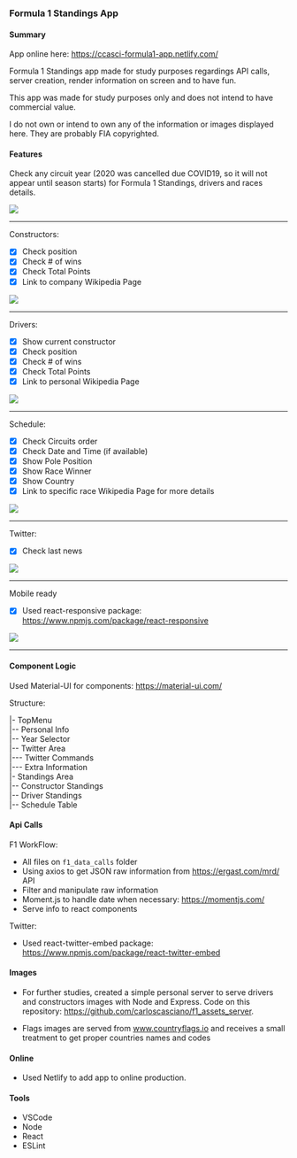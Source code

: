 ### Formula 1 Standings App

#### Summary

App online here: https://ccasci-formula1-app.netlify.com/

Formula 1 Standings app made for study purposes regardings API calls, server creation, render information on screen and to have fun.

This app was made for study purposes only and does not intend to have commercial value.

I do not own or intend to own any of the information or images displayed here. They are probably FIA copyrighted.


#### Features

Check any circuit year (2020 was cancelled due COVID19, so it will not appear until season starts) for Formula 1 Standings, drivers and races details.  
  
<img src="https://media.giphy.com/media/MCio2anvEVpwfuI1Gg/giphy.gif"/>
  
----
  
Constructors:  
- [X] Check position
- [X] Check # of wins
- [X] Check Total Points
- [X] Link to company Wikipedia Page 
  
<img src="https://media.giphy.com/media/hoyAKEFiNvD7LS0tva/giphy.gif" />
  
----
  
Drivers:  
- [X] Show current constructor
- [X] Check position
- [X] Check # of wins
- [X] Check Total Points
- [X] Link to personal Wikipedia Page 
  
<img src="https://media.giphy.com/media/Veqmeii5wnKQf668ai/giphy.gif"/>
  
----
  
Schedule:  
- [X] Check Circuits order
- [X] Check Date and Time (if available)
- [X] Show Pole Position
- [X] Show Race Winner
- [X] Show Country
- [X] Link to specific race Wikipedia Page for more details
  
<img src="https://media.giphy.com/media/ZaFXBFU6WMdZQ8v2hd/giphy.gif"/>
  
----
  
Twitter:
- [X] Check last news
  
<img src="https://media.giphy.com/media/YSHbDHYSaetEDkodRM/giphy.gif"/>
  
----
  
Mobile ready
- [X] Used react-responsive package: https://www.npmjs.com/package/react-responsive
  
<img src="https://media.giphy.com/media/JUYp2SOsKey1fUFJdz/giphy.gif"/>
  
----
  
#### Component Logic

Used Material-UI for components: https://material-ui.com/

Structure:  

|- TopMenu  
|-- Personal Info  
|-- Year Selector  
|-- Twitter Area  
|--- Twitter Commands  
|--- Extra Information  
|- Standings Area  
|-- Constructor Standings  
|-- Driver Standings  
|-- Schedule Table  

#### Api Calls

F1 WorkFlow:  

- All files on ```f1_data_calls``` folder  
- Using axios to get JSON raw information from https://ergast.com/mrd/ API  
- Filter and manipulate raw information  
- Moment.js to handle date when necessary: https://momentjs.com/  
- Serve info to react components  

Twitter:  

- Used react-twitter-embed package: https://www.npmjs.com/package/react-twitter-embed  

#### Images

- For further studies, created a simple personal server to serve drivers and constructors images with Node and Express. Code on this repository: https://github.com/carloscasciano/f1_assets_server.

- Flags images are served from www.countryflags.io and receives a small treatment to get proper countries names and codes

#### Online

- Used Netlify to add app to online production.

#### Tools

- VSCode
- Node
- React
- ESLint




